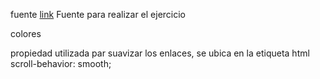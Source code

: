 fuente
[link](https://fonts.google.com/specimen/Raleway?query=raleway) Fuente para realizar el ejercicio

colores



propiedad utilizada par suavizar los enlaces, se ubica en la etiqueta html
scroll-behavior: smooth;




